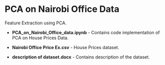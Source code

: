 # PCA on Nairobi Office Data
Feature Extraction using PCA.

- **PCA_on_Nairobi_Office_data.ipynb** - Contains code implementation of PCA on House Prices Data.

- **Nairobi Office Price Ex.csv** - House Prices dataset.

- **description of dataset.docx** - Contains description of the dataset.

